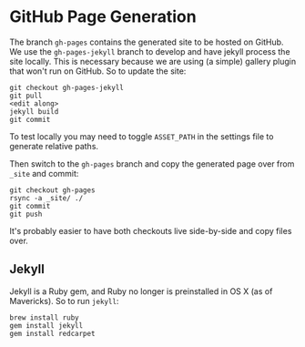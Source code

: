 GitHub Page Generation
======================

The branch `gh-pages` contains the generated site to be hosted on GitHub.
We use the `gh-pages-jekyll` branch to develop and have jekyll process the site locally.
This is necessary because we are using (a simple) gallery plugin that won't run on GitHub.
So to update the site:

    git checkout gh-pages-jekyll
    git pull
    <edit along>
    jekyll build
    git commit

To test locally you may need to toggle `ASSET_PATH` in the settings file to generate relative paths.

Then switch to the `gh-pages` branch and copy the generated page over from `_site` and commit:

    git checkout gh-pages
    rsync -a _site/ ./
    git commit
    git push

It's probably easier to have both checkouts live side-by-side and copy files over.


## Jekyll

Jekyll is a Ruby gem, and Ruby no longer is preinstalled in OS X (as of Mavericks).
So to run `jekyll`:

    brew install ruby
    gem install jekyll
    gem install redcarpet


